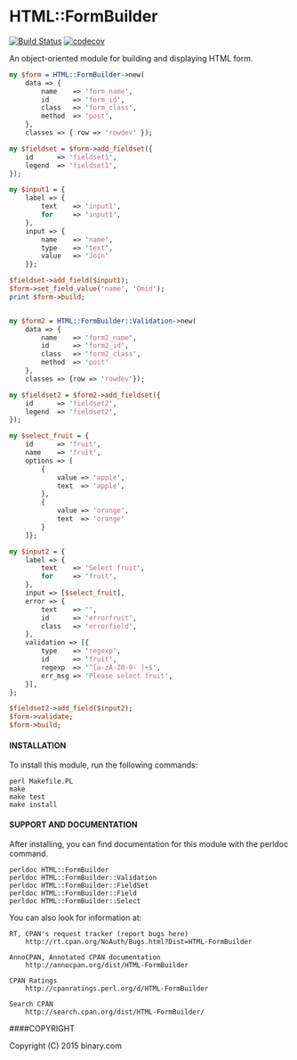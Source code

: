 # HTML::FormBuilder
[![Build Status](https://travis-ci.org/binary-com/perl-HTML-FormBuilder.svg?branch=master)](https://travis-ci.org/binary-com/perl-HTML-FormBuilder)
[![codecov](https://codecov.io/gh/binary-com/perl-HTML-FormBuilder/branch/master/graph/badge.svg)](https://codecov.io/gh/binary-com/perl-HTML-FormBuilder)

An object-oriented module for building and displaying HTML form.

```perl
my $form = HTML::FormBuilder->new(
    data => {
        name    => 'form_name',
        id      => 'form_id',
        class   => 'form_class',
        method  => 'post',
    },
    classes => { row => 'rowdev' });

my $fieldset = $form->add_fieldset({
    id      => 'fieldset1',
    legend  => 'fieldset1',
});

my $input1 = {
    label => {
        text    => 'input1',
        for     => 'input1',
    },
    input => {
        name    => 'name',
        type    => 'text',
        value   => 'Join'
    }};

$fieldset->add_field($input1);
$form->set_field_value('name', 'Omid');
print $form->build;


my $form2 = HTML::FormBuilder::Validation->new(
    data => {
        name    => 'form2_name',
        id      => 'form2_id',
        class   => 'form2_class',
        method  => 'post'
    },
    classes => {row => 'rowdev'});

my $fieldset2 = $form2->add_fieldset({
    id      => 'fieldset2',
    legend  => 'fieldset2',
});

my $select_fruit = {
    id      => 'fruit',
    name    => 'fruit',
    options => [
        {
            value => 'apple',
            text  => 'apple',
        },
        {
            value => 'orange',
            text  => 'orange'
        }
    ]};

my $input2 = {
    label => {
        text    => 'Select fruit',
        for     => 'fruit',
    },
    input => [$select_fruit],
    error => {
        text    => '',
        id      => 'errorfruit',
        class   => 'errorfield',
    },
    validation => [{
        type    => 'regexp',
        id      => 'fruit',
        regexp  => '^[a-zA-Z0-9- ]+$',
        err_msg => 'Please select fruit',
    }],
};

$fieldset2->add_field($input2);
$form->validate;
$form->build;

```

#### INSTALLATION



To install this module, run the following commands:

    perl Makefile.PL
    make
    make test
    make install

#### SUPPORT AND DOCUMENTATION

After installing, you can find documentation for this module with the
perldoc command.

    perldoc HTML::FormBuilder
    perldoc HTML::FormBuilder::Validation
    perldoc HTML::FormBuilder::FieldSet
    perldoc HTML::FormBuilder::Field
    perldoc HTML::FormBuilder::Select

You can also look for information at:

    RT, CPAN's request tracker (report bugs here)
        http://rt.cpan.org/NoAuth/Bugs.html?Dist=HTML-FormBuilder

    AnnoCPAN, Annotated CPAN documentation
        http://annocpan.org/dist/HTML-FormBuilder

    CPAN Ratings
        http://cpanratings.perl.org/d/HTML-FormBuilder

    Search CPAN
        http://search.cpan.org/dist/HTML-FormBuilder/


####COPYRIGHT

Copyright (C) 2015 binary.com

